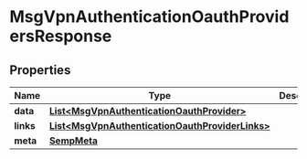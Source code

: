 
# MsgVpnAuthenticationOauthProvidersResponse

## Properties
Name | Type | Description | Notes
------------ | ------------- | ------------- | -------------
**data** | [**List&lt;MsgVpnAuthenticationOauthProvider&gt;**](MsgVpnAuthenticationOauthProvider.md) |  |  [optional]
**links** | [**List&lt;MsgVpnAuthenticationOauthProviderLinks&gt;**](MsgVpnAuthenticationOauthProviderLinks.md) |  |  [optional]
**meta** | [**SempMeta**](SempMeta.md) |  | 



